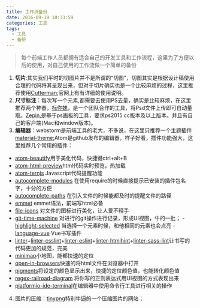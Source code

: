 ```yaml
---
title: 工作流备份
date: 2016-09-19 10:33:59
categories: 工具
tags:
  - 工具
  - 备份
---
```


> 每个前端工作人员都拥有适合自己的开发工具和工作流程，这里为了方便以后的使用，对自己使用的工作流做一个简单的备份

<!-- more -->
1. **切片**:其实我们平时的切图片并不是所谓的“切图”，切图其实是根据设计稿使用合理的代码将其呈现出来，但对于切片确实也是一个比较麻烦的过程，这里推荐使用[Cutterman](http://www.cutterman.cn/zh/cutterman);官网上有有详细的使用说明。
2. **尺寸标注**：每次写一个元素,都需要去使用PS去量，确实是比较麻烦，在这里推荐两个神器，[标你妹](http://www.biaonimeia.com/)，是一个团队合作的工具，将Psd文件上传即可自动量取。[Zepin](https://www.zeplin.io/),是基于ps画板的工具，要求ps2015 cc版本及以上版本。并且有自己的客户端(Mac和window版本)。
3. **编辑器**：webstorm是前端工具的老大，不多说，在这里只推荐一个主题插件[material-theme](https://github.com/ChrisRM/material-theme-jetbrains);Atom是github发布的编辑器，样子好看，插件功能强大，这里推荐几个常用的插件：
- [atom-beautify](https://github.com/Glavin001/atom-beautify)用于美化代码，快捷键ctrl+alt+B
- [atom-html-preview](https://atom.io/packages/atom-html-preview)html代码实时预览，热加载
- [atom-ternjs](https://atom.io/packages/atom-ternjs) Javascript代码提醒功能
- [autocomplete-modules](https://atom.io/packages/autocomplete-modules) 在使用require的时候直接提示已安装的插件包名字，十分的方便
- [autocomplete-paths](https://atom.io/packages/autocomplete-paths) 在引入文件的时候能都及时的提醒文件的路径
- [emmet](https://atom.io/packages/emmet) emmet语法，前端写html必备
- [file-icons](https://atom.io/packages/file-icons) 对文件的图标进行美化，让人爱不释手
- [git-time-machine](https://atom.io/packages/git-time-machine) 对进行的git操作进行记录，形成UI视图，牛的一批；
-[highlight-selected](https://atom.io/packages/highlight-selected) 当选择一个元素时候，和他相同的元素也会点亮
-[language-vue](https://atom.io/packages/language-vue) Vue书写插件
- [linter](https://atom.io/packages/linter)+[linter-csslint](https://atom.io/packages/linter-csslint)+[linter-eslint](https://atom.io/packages/linter-eslint)+[linter-htmlhint](https://atom.io/packages/linter-htmlhint)+[linter-sass-lint](https://atom.io/packages/linter-sass-lint)让书写的代码更加的规范，完美
- [minimap](https://atom.io/packages/minimap)小地图，能都快速的定位
- [open-in-browsers](https://atom.io/packages/open-in-browsers)快速的将html文件在浏览器中打开
- [pigments](https://atom.io/packages/pigments)将设定的颜色显示出来，快捷的定位颜色值，也能转化颜色值
- [regex-railroad-diagram](https://atom.io/packages/regex-railroad-diagram) 将你写的正则表达式用UI视图的方式表现出来
- [platformio-ide-terminal](https://atom.io/packages/platformio-ide-terminal)在编辑器中使用命令行工具进行相关的操作

4. 图片的压缩：[tinypng](https://tinypng.com/)特别牛逼的一个压缩图片的网站；


